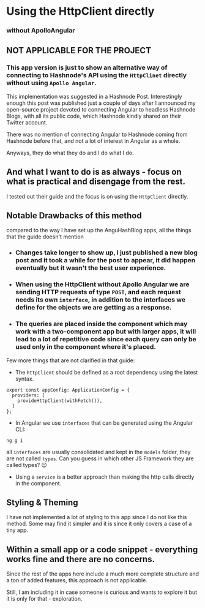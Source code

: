 # Using the HttpClient directly
### without ApolloAngular 

## NOT APPLICABLE FOR THE PROJECT

### This app version is just to show an alternative way of connecting to Hashnode's API using the `HttpClinet` directly without using `Apollo Angular`.

This implementation was suggested in a Hashnode Post. Interestingly enough this post was published just a couple of days after I announced my open-source project devoted to connecting Angular to headless Hashnode Blogs, with all its public code, which Hashnode kindly shared on their Twitter account. 

There was no mention of connecting Angular to Hashnode coming from Hashnode before that, and not a lot of interest in Angular as a whole.

Anyways, they do what they do and I do what I do. 
## And what I want to do is as always - focus on what is practical and disengage from the rest. 

I tested out their guide and the focus is on using the `HttpClient` directly.

## Notable Drawbacks of this method 
compared to the way I have set up the AnguHashBlog apps, all the things that the guide doesn't mention
- ### Changes take longer to show up, I just published a new blog post and it took a while for the post to appear, it did happen eventually but it wasn't the best user experience.
- ### When using the HttpClient without Apollo Angular we are sending HTTP requests of type `POST`, and each request needs its own `interface`, in addition to the interfaces we define for the objects we are getting as a response. 
- ### The queries are placed inside the component which may work with a two-component app but with larger apps, it will lead to a lot of repetitive code since each query can only be used only in the component where it's placed.

Few more things that are not clarified in that guide:

- The `httpClient` should be defined as a root dependency using the latest syntax.
```
export const appConfig: ApplicationConfig = {
  providers: [
    provideHttpClient(withFetch()),
  ]
};
```

- In Angular we use `interfaces` that can be generated using the Angular CLI:
```
ng g i
```

all `interfaces` are usually consolidated and kept in the `models` folder, they are not called `types`. Can you guess in which other JS Framework they are called types? 😉
- Using a `service` is a better approach than making the http calls directly in the component.

## Styling & Theming 

I have not implemented a lot of styling to this app since I do not like this method. Some may find it simpler and it is since it only covers a case of a tiny app.

## Within a small app or a code snippet - everything works fine and there are no concerns.

Since the rest of the apps here include a much more complete structure and a ton of added features, this approach is not applicable. 

Still, I am including it in case someone is curious and wants to explore it but it is only for that - exploration.




